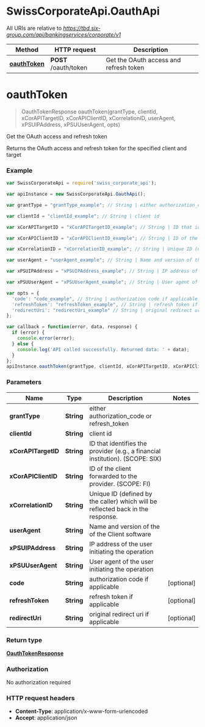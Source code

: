 # SwissCorporateApi.OauthApi

All URIs are relative to *https://tbd.six-group.com/api/bankingservices/corporate/v1*

Method | HTTP request | Description
------------- | ------------- | -------------
[**oauthToken**](OauthApi.md#oauthToken) | **POST** /oauth/token | Get the OAuth access and refresh token


<a name="oauthToken"></a>
# **oauthToken**
> OauthTokenResponse oauthToken(grantType, clientId, xCorAPITargetID, xCorAPIClientID, xCorrelationID, userAgent, xPSUIPAddress, xPSUUserAgent, opts)

Get the OAuth access and refresh token

Returns the OAuth access and refresh token for the specified client and target 

### Example
```javascript
var SwissCorporateApi = require('swiss_corporate_api');

var apiInstance = new SwissCorporateApi.OauthApi();

var grantType = "grantType_example"; // String | either authorization_code or refresh_token

var clientId = "clientId_example"; // String | client id

var xCorAPITargetID = "xCorAPITargetID_example"; // String | ID that identifies the provider (e.g., a financial institution). (SCOPE: SIX)

var xCorAPIClientID = "xCorAPIClientID_example"; // String | ID of the client forwarded to the provider. (SCOPE: FI)

var xCorrelationID = "xCorrelationID_example"; // String | Unique ID (defined by the caller) which will be reflected back in the response.

var userAgent = "userAgent_example"; // String | Name and version of the of the Client software

var xPSUIPAddress = "xPSUIPAddress_example"; // String | IP address of the user initiating the operation

var xPSUUserAgent = "xPSUUserAgent_example"; // String | User agent of the user initiating the operation

var opts = { 
  'code': "code_example", // String | authorization code if applicable
  'refreshToken': "refreshToken_example", // String | refresh token if applicable
  'redirectUri': "redirectUri_example" // String | original redirect uri if applicable
};

var callback = function(error, data, response) {
  if (error) {
    console.error(error);
  } else {
    console.log('API called successfully. Returned data: ' + data);
  }
};
apiInstance.oauthToken(grantType, clientId, xCorAPITargetID, xCorAPIClientID, xCorrelationID, userAgent, xPSUIPAddress, xPSUUserAgent, opts, callback);
```

### Parameters

Name | Type | Description  | Notes
------------- | ------------- | ------------- | -------------
 **grantType** | **String**| either authorization_code or refresh_token | 
 **clientId** | **String**| client id | 
 **xCorAPITargetID** | **String**| ID that identifies the provider (e.g., a financial institution). (SCOPE: SIX) | 
 **xCorAPIClientID** | **String**| ID of the client forwarded to the provider. (SCOPE: FI) | 
 **xCorrelationID** | **String**| Unique ID (defined by the caller) which will be reflected back in the response. | 
 **userAgent** | **String**| Name and version of the of the Client software | 
 **xPSUIPAddress** | **String**| IP address of the user initiating the operation | 
 **xPSUUserAgent** | **String**| User agent of the user initiating the operation | 
 **code** | **String**| authorization code if applicable | [optional] 
 **refreshToken** | **String**| refresh token if applicable | [optional] 
 **redirectUri** | **String**| original redirect uri if applicable | [optional] 

### Return type

[**OauthTokenResponse**](OauthTokenResponse.md)

### Authorization

No authorization required

### HTTP request headers

 - **Content-Type**: application/x-www-form-urlencoded
 - **Accept**: application/json

